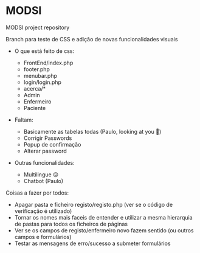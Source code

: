 # MODSI
MODSI project repository

Branch para teste de CSS e adição de novas funcionalidades visuais

- O que está feito de css:
    - FrontEnd/index.php
    - footer.php
    - menubar.php
    - login/login.php
    - acerca/*
    - Admin 
    - Enfermeiro
    - Paciente

- Faltam:
    - Basicamente as tabelas todas (Paulo, looking at you 👀)
    - Corrigir Passwords
    - Popup de confirmação
    - Alterar password

- Outras funcionalidades:
    - Multilingue 😔
    - Chatbot (Paulo)

Coisas a fazer por todos:
- Apagar pasta e ficheiro registo/registo.php (ver se o código de verificação é utilizado)
- Tornar os nomes mais faceis de entender e utilizar a mesma hierarquia de pastas para todos os ficheiros de páginas
- Ver se os campos de registo/enfermeiro novo fazem sentido (ou outros campos e formulários)
- Testar as mensagens de erro/sucesso a submeter formulários
